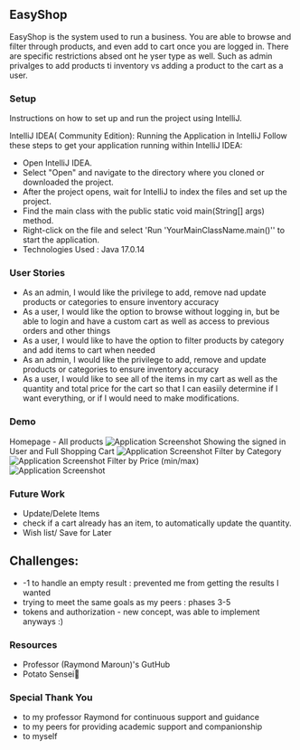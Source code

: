 ##  EasyShop
EasyShop is the system used to run a business. You are able to browse and filter through products, and even add to cart once you are logged in. There are specific restrictions absed ont he yser type as well. Such as admin privalges to add products ti inventory vs adding a product to the cart as a user.


### Setup
Instructions on how to set up and run the project using IntelliJ.

IntelliJ IDEA( Community Edition):
Running the Application in IntelliJ
Follow these steps to get your application running within IntelliJ IDEA:

- Open IntelliJ IDEA.
- Select "Open" and navigate to the directory where you cloned or downloaded the project.
- After the project opens, wait for IntelliJ to index the files and set up the project.
- Find the main class with the public static void main(String[] args) method.
- Right-click on the file and select 'Run 'YourMainClassName.main()'' to start the application.
- Technologies Used : Java 17.0.14

### User Stories

- As an admin, I would like the privilege to add, remove nad update products or categories to ensure inventory accuracy
- As a user, I would like the option to browse without logging in, but be able to login and have a custom cart as well as access to previous orders and other things
- As a user, I would like to have the option to filter products by category and add items to cart when needed
- As an admin, I would like the privilege to add, remove and update products or categories to ensure inventory accuracy
- As a user, I would like to see all of the items in my cart as well as the quantity and total price for the cart so that I can easiily determine if I want everything, or if I would need to make modifications.

### Demo
Homepage - All products
![Application Screenshot](https://imgur.com/OIokNAP)
Showing the signed in User and Full Shopping Cart
![Application Screenshot](https://i.imgur.com/OfGaaQV.png)
Filter by Category
![Application Screenshot](https://i.imgur.com/hHgosFq.png)
Filter by Price (min/max)
![Application Screenshot](https://i.imgur.com/Nx29nw2.png)



### Future Work
- Update/Delete Items
- check if a cart already has an item, to automatically update the quantity.
- Wish list/ Save for Later



## Challenges:

- -1 to handle an empty result : prevented me from getting the results I wanted
- trying to meet the same goals as my peers :  phases 3-5
- tokens and authorization - new concept, was able to implement anyways :)

### Resources

- Professor (Raymond Maroun)'s GutHub
- Potato Sensei🥔


### Special Thank You
- to my professor Raymond for continuous support and guidance
- to my peers for providing academic support and companionship
- to myself 

